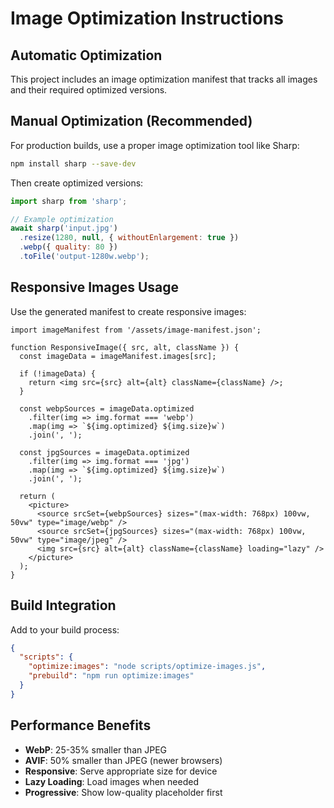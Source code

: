 # Image Optimization Instructions

## Automatic Optimization

This project includes an image optimization manifest that tracks all images and their required optimized versions.

## Manual Optimization (Recommended)

For production builds, use a proper image optimization tool like Sharp:

```bash
npm install sharp --save-dev
```

Then create optimized versions:

```javascript
import sharp from 'sharp';

// Example optimization
await sharp('input.jpg')
  .resize(1280, null, { withoutEnlargement: true })
  .webp({ quality: 80 })
  .toFile('output-1280w.webp');
```

## Responsive Images Usage

Use the generated manifest to create responsive images:

```tsx
import imageManifest from '/assets/image-manifest.json';

function ResponsiveImage({ src, alt, className }) {
  const imageData = imageManifest.images[src];
  
  if (!imageData) {
    return <img src={src} alt={alt} className={className} />;
  }

  const webpSources = imageData.optimized
    .filter(img => img.format === 'webp')
    .map(img => `${img.optimized} ${img.size}w`)
    .join(', ');

  const jpgSources = imageData.optimized
    .filter(img => img.format === 'jpg')
    .map(img => `${img.optimized} ${img.size}w`)
    .join(', ');

  return (
    <picture>
      <source srcSet={webpSources} sizes="(max-width: 768px) 100vw, 50vw" type="image/webp" />
      <source srcSet={jpgSources} sizes="(max-width: 768px) 100vw, 50vw" type="image/jpeg" />
      <img src={src} alt={alt} className={className} loading="lazy" />
    </picture>
  );
}
```

## Build Integration

Add to your build process:

```json
{
  "scripts": {
    "optimize:images": "node scripts/optimize-images.js",
    "prebuild": "npm run optimize:images"
  }
}
```

## Performance Benefits

- **WebP**: 25-35% smaller than JPEG
- **AVIF**: 50% smaller than JPEG (newer browsers)
- **Responsive**: Serve appropriate size for device
- **Lazy Loading**: Load images when needed
- **Progressive**: Show low-quality placeholder first
